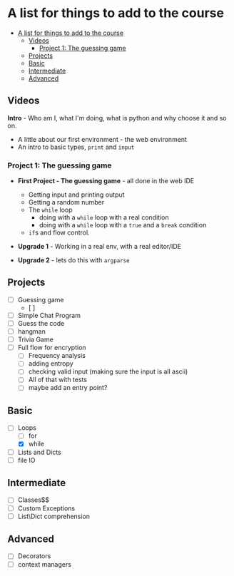 # A list for things to add to the course

- [A list for things to add to the course](#a-list-for-things-to-add-to-the-course)
  - [Videos](#videos)
    - [Project 1: The guessing game](#project-1-the-guessing-game)
  - [Projects](#projects)
  - [Basic](#basic)
  - [Intermediate](#intermediate)
  - [Advanced](#advanced)

## Videos

**Intro** - Who am I, what I'm doing, what is python and why choose it and so on.
  - A little about our first environment - the web environment
  - An intro to basic types, `print` and `input`

### Project 1: The guessing game

- **First Project - The guessing game** - all done in the web IDE
  - Getting input and printing output
  - Getting a random number
  - The `while` loop
    - doing with a `while` loop with a real condition
    - doing with a `while` loop with a `true` and a `break` condition
  - `if`s and flow control.

- **Upgrade 1** - Working in a real env, with a real editor/IDE
- **Upgrade 2** - lets do this with `argparse` 

## Projects

- [ ] Guessing game
  - [ ] 
- [ ] Simple Chat Program
- [ ] Guess the code
- [ ] hangman
- [ ] Trivia Game
- [ ] Full flow for encryption
  - [ ] Frequency analysis
  - [ ] adding entropy
  - [ ] checking valid input (making sure the input is all ascii)
  - [ ] All of that with tests
  - [ ] maybe add an entry point?

## Basic

- [ ] Loops
  - [ ] for 
  - [X] while
- [ ] Lists and Dicts
- [ ] file IO

## Intermediate

- [ ] Classes$$
- [ ] Custom Exceptions
- [ ] List\Dict comprehension

## Advanced

- [ ] Decorators
- [ ] context managers